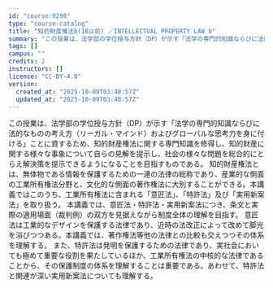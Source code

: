 ```yaml
---
id: "course:9298"
type: "course-catalog"
title: "知的財産権法b(18以前) ／INTELLECTUAL PROPERTY LAW b"
summary: "この授業は、法学部の学位授与方針（DP）が示す「法学の専門的知識ならびに法的なものの考え方（リーガル・マインド）およびグローバルな思考力を身に付ける」ことに資するため、知的財産権法に関する専門知識を修得し、知的財産に関する様々な事象について…"
tags: []
campus: ""
credits: 2
instructors: []
license: "CC-BY-4.0"
version:
  created_at: "2025-10-09T03:48:57Z"
  updated_at: "2025-10-09T03:48:57Z"
---
```

この授業は、法学部の学位授与方針（DP）が示す「法学の専門的知識ならびに法的なものの考え方（リーガル・マインド）およびグローバルな思考力を身に付ける」ことに資するため、知的財産権法に関する専門知識を修得し、知的財産に関する様々な事象について自らの見解を提示し、社会の様々な問題を総合的にとらえ解決策を提示できるようになることを目指すものである。 知的財産権法とは、無体物である情報を保護するための一連の法律の総称であり、産業的な側面の工業所有権法分野と、文化的な側面の著作権法に大別することができる。本講義ではこのうち、工業所有権法に含まれる「意匠法」、「特許法」及び「実用新案法」を取り扱う。 本講義では、意匠法・特許法・実用新案法につき、条文と実際の適用場面（裁判例）の双方を見据えながら制度全体の理解を目指す。 意匠法は工業的なデザインを保護する法律であり、近時の法改正によって改めて脚光を浴びつつある。本講義では、著作権法等他の法律との比較も交えつつその体系を理解する。 また、特許法は発明を保護するための法律であり、実社会においても極めて重要な役割を果たしているほか、工業所有権法の中核的な法律であることから、その保護制度の体系を理解することは重要である。あわせて、特許法と関連が深い実用新案法についても理解する。
